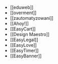 - [[eduweb]]
- [[overment]]
- [[zautomatyzowani]]
- [[Ahoy!]]
- [[EasyCart]]
- [[Design Maestro]]
- [[EasyLegal]]
- [[EasyLove]]
- [[EasyTimer]]
- [[EasyBanner]]